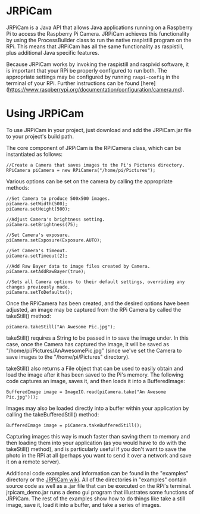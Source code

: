 # JRPiCam
JRPiCam is a Java API that allows Java applications running on a Raspberry Pi to access the Raspberry Pi Camera. JRPiCam
achieves this functionality by using the ProcessBuilder class to run the native raspistill program on the RPi. This means that 
JRPiCam has all the same functionality as raspistill, plus additional Java specific features.

Because JRPiCam works by invoking the raspistill and raspivid software, it is important that your RPi be properly configured to run 
both. The appropriate settings may be configured by running `raspi-config` in the terminal of your RPi. Further 
instructions can be found [here] (https://www.raspberrypi.org/documentation/configuration/camera.md).

# Using JRPiCam
To use JRPiCam in your project, just download and add the JRPiCam.jar file to your project's build path.

The core component of JRPiCam is the RPiCamera class, which can be instantiated as follows:
```
//Create a Camera that saves images to the Pi's Pictures directory.
RPiCamera piCamera = new RPiCamera("/home/pi/Pictures");
```
Various options can be set on the camera by calling the appropriate methods:
```
//Set Camera to produce 500x500 images.
piCamera.setWidth(500); 
piCamera.setHeight(500);

//Adjust Camera's brightness setting.
piCamera.setBrightness(75);

//Set Camera's exposure.
piCamera.setExposure(Exposure.AUTO);

//Set Camera's timeout.
piCamera.setTimeout(2);

//Add Raw Bayer data to image files created by Camera.
piCamera.setAddRawBayer(true);

//Sets all Camera options to their default settings, overriding any changes previously made.
piCamera.setToDefaults();
```
Once the RPiCamera has been created, and the desired options have been adjusted, an image may be captured from the RPi Camera
by called the takeStill() method:
```
piCamera.takeStill("An Awesome Pic.jpg");
```
takeStill() requires a String to be passed in to save the image under. In this case, once the Camera has captured the image, it will be saved as "/home/pi/Pictures/AnAwesomePic.jpg" (since we've set the Camera to save images to the "/home/pi/Pictures" 
directory).

takeStill() also returns a File object that can be used to easily obtain and load the image after it has been saved to the Pi's memory. The following code captures an image, saves it, and then loads it into a BufferedImage:
```
BufferedImage image = ImageIO.read(piCamera.take("An Awesome Pic.jpg")));
```
Images may also be loaded directly into a buffer within your application by calling the takeBufferedStill() method:
```
BufferedImage image = piCamera.takeBufferedStill();
```
Capturing images this way is much faster than saving them to memory and then loading them into your application (as you would
have to do with the takeStill() method), and is particularly useful if you don't want to save the photo in the RPi at all (perhaps you want to send it over a network and save it on a remote server).

Additional code examples and information can be found in the "examples" directory or the [JRPiCam wiki](https://github.com/Hopding/JRPiCam/wiki). All of the directories in "examples" contain source code as well as a .jar file that can be executed on the RPi's terminal. jrpicam_demo.jar runs a demo gui program that illustrates some functions of JRPiCam. The rest of the examples show how to do things like take a still image, save it, load it into a buffer, and take a series of images.
